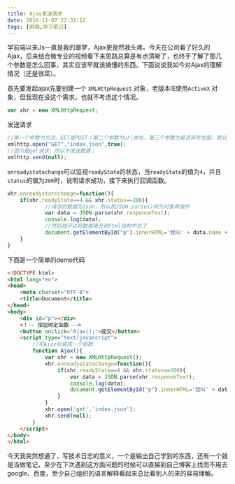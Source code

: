 ```yaml
---
title: Ajax发送请求
date: 2016-11-07 22:31:12
tags: [前端,学习笔记]
---
```

学前端以来Js一直是我的噩梦，Ajax更是然我头疼。今天在公司看了好久的Ajax，后来结合微专业的视频看下来思路总算是有点清晰了，也终于了解了那几个参数是怎么回事，其实应该早就该搞懂的东西。下面说说我如今对Ajax的理解情况（还是很菜）。

首先要发起ajax先要创建一个 `XMLHttpRequest` 对象，老版本IE使用`ActiveX` 对象，但我现在没这个需求，也就不考虑这个情况。
``` javascript
var xhr = new XMLHttpRequest;
```
发送请求
``` javascript
//第一个参数为方法，GET或POST；第二个参数为url地址，第三个参数为是否异步加载，默认true为异步加载。
xmlhttp.open("GET","index.json",true);
//因为是get请求，所以不发送数据；
xmlhttp.send(null);
```
<!--more-->
`onreadystatechange`可以监视`readyState`的状态，当`readyState`的值为`4`，并且`status`的值为`200`时，说明请求成功，接下来执行回调函数。
``` javascript
xhr.onreadystatechange=function(){
	if(xhr.readyState==4 && xhr.status==200){
			//请求的数据为json，所以用JSON.parse()转为对象再操作
			var data = JSON.parse(xhr.responseText);
			console.log(data);
			//然后就可以将数据填充到html结构中去了
			document.getElementById("p").innerHTML='我叫' + data.name + ',今年' + data.age + '岁，是个' + data.sex + '。'
	}
}
```
下面是一个简单的demo代码
``` html
<!DOCTYPE html>
<html lang="en">
<head>
	<meta charset="UTF-8">
	<title>Document</title>
</head>
<body>
	<div id="p"></div>
    <！-- 按钮绑定函数 -->
	<button onclick="Ajax();">提交</button>
	<script type="text/javascript">
		//将Ajax封装成一个函数
		function Ajax(){
			var xhr = new XMLHttpRequest();
			xhr.onreadystatechange=function(){
				if(xhr.readyState==4 && xhr.status==200){
					var data = JSON.parse(xhr.responseText);
					console.log(data);
					document.getElementById("p").innerHTML='我叫' + data.name + ',今年' + data.age + '岁，是个' + data.sex + '。'
				}
			}
			xhr.open('get','index.json');
			xhr.send(null);
		}
	</script>
</body>
</html>
```
今天我突然想通了，写技术日志的意义，一个是输出自己学到的东西，还有一个就是当做笔记，至少在下次遇到这方面问题的时候可以直接到自己博客上找而不用去google、百度，至少自己组织的语言解释看起来总比看别人的来的容易理解。